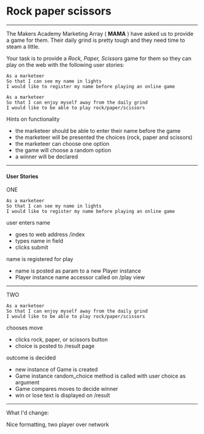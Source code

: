 # Rock paper scissors
----

The Makers Academy Marketing Array ( **MAMA** ) have asked us to provide a game for them. Their daily grind is pretty tough and they need time to steam a little.

Your task is to provide a _Rock, Paper, Scissors_ game for them so they can play on the web with the following user stories:

```
As a marketeer
So that I can see my name in lights
I would like to register my name before playing an online game

As a marketeer
So that I can enjoy myself away from the daily grind
I would like to be able to play rock/paper/scissors
```

Hints on functionality

- the marketeer should be able to enter their name before the game
- the marketeer will be presented the choices (rock, paper and scissors)
- the marketeer can choose one option
- the game will choose a random option
- a winner will be declared

---

#### User Stories

ONE

```
As a marketeer
So that I can see my name in lights
I would like to register my name before playing an online game
```

user enters name
- goes to web address /index
- types name in field
- clicks submit

name is registered for play
- name is posted as param to a new Player instance
- Player instance name accessor called on /play view

---

TWO

```
As a marketeer
So that I can enjoy myself away from the daily grind
I would like to be able to play rock/paper/scissors
```

chooses move
- clicks rock, paper, or scissors button
- choice is posted to /result page

outcome is decided
- new instance of Game is created
- Game instance random_choice method is called with user choice as argument
- Game compares moves to decide winner
- win or lose text is displayed on /result
---

What I'd change:

Nice formatting, two player over network
